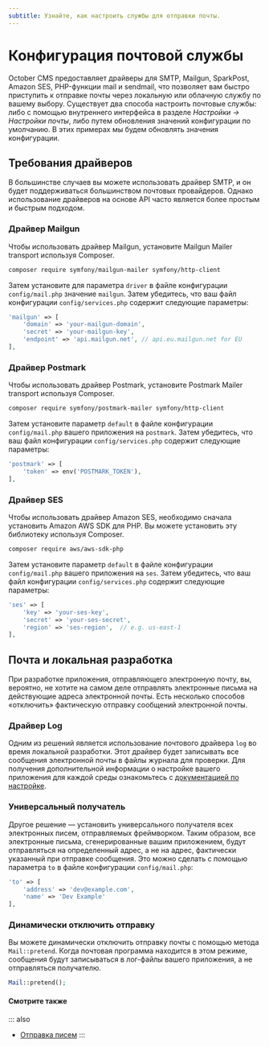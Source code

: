 ```yaml
---
subtitle: Узнайте, как настроить службы для отправки почты.
---
```

# Конфигурация почтовой службы

October CMS предоставляет драйверы для SMTP, Mailgun, SparkPost, Amazon SES, PHP-функции mail и sendmail, что позволяет вам быстро приступить к отправке почты через локальную или облачную службу по вашему выбору. Существует два способа настроить почтовые службы: либо с помощью внутреннего интерфейса в разделе *Настройки → Настройки почты*, либо путем обновления значений конфигурации по умолчанию. В этих примерах мы будем обновлять значения конфигурации.

## Требования драйверов

В большинстве случаев вы можете использовать драйвер SMTP, и он будет поддерживаться большинством почтовых провайдеров. Однако использование драйверов на основе API часто является более простым и быстрым подходом.

### Драйвер Mailgun

Чтобы использовать драйвер Mailgun, установите Mailgun Mailer transport используя Composer.

```bash
composer require symfony/mailgun-mailer symfony/http-client
```

Затем установите для параметра `driver` в файле конфигурации `config/mail.php` значение `mailgun`. Затем убедитесь, что ваш файл конфигурации `config/services.php` содержит следующие параметры:

```php
'mailgun' => [
    'domain' => 'your-mailgun-domain',
    'secret' => 'your-mailgun-key',
    'endpoint' => 'api.mailgun.net', // api.eu.mailgun.net for EU
],
```

### Драйвер Postmark

Чтобы использовать драйвер Postmark, установите Postmark Mailer transport используя Composer.

```bash
composer require symfony/postmark-mailer symfony/http-client
```

Затем установите параметр `default` в файле конфигурации `config/mail.php` вашего приложения на `postmark`. Затем убедитесь, что ваш файл конфигурации `config/services.php` содержит следующие параметры:

```php
'postmark' => [
    'token' => env('POSTMARK_TOKEN'),
],
```

### Драйвер SES

Чтобы использовать драйвер Amazon SES, необходимо сначала установить Amazon AWS SDK для PHP. Вы можете установить эту библиотеку используя Composer.

```bash
composer require aws/aws-sdk-php
```

Затем установите параметр `default` в файле конфигурации `config/mail.php` вашего приложения на `ses`. Затем убедитесь, что ваш файл конфигурации `config/services.php` содержит следующие параметры:

```php
'ses' => [
    'key' => 'your-ses-key',
    'secret' => 'your-ses-secret',
    'region' => 'ses-region',  // e.g. us-east-1
],
```

## Почта и локальная разработка  

При разработке приложения, отправляющего электронную почту, вы, вероятно, не хотите на самом деле отправлять электронные письма на действующие адреса электронной почты. Есть несколько способов «отключить» фактическую отправку сообщений электронной почты.

### Драйвер Log

Одним из решений является использование почтового драйвера `log` во время локальной разработки. Этот драйвер будет записывать все сообщения электронной почты в файлы журнала для проверки. Для получения дополнительной информации о настройке вашего приложения для каждой среды ознакомьтесь с [документацией по настройке](../setup/configuration.md).

### Универсальный получатель

Другое решение — установить универсального получателя всех электронных писем, отправляемых фреймворком. Таким образом, все электронные письма, сгенерированные вашим приложением, будут отправляться на определенный адрес, а не на адрес, фактически указанный при отправке сообщения. Это можно сделать с помощью параметра `to` в файле конфигурации `config/mail.php`:

```php
'to' => [
    'address' => 'dev@example.com',
    'name' => 'Dev Example'
],
```

### Динамически отключить отправку

Вы можете динамически отключить отправку почты с помощью метода `Mail::pretend`. Когда почтовая программа находится в этом режиме, сообщения будут записываться в лог-файлы вашего приложения, а не отправляться получателю.

```php
Mail::pretend();
```

#### Смотрите также

::: also
* [Отправка писем](../extend/system/sending-mail.md)
:::
